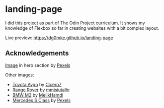 # landing-page
I did this project as part of The Odin Project curriculum. It shows my knowledge of Flexbox so far in creating websites with a bit complex layout.

Live preview: https://dg0mke.github.io/landing-page

## Acknowledgements
[Image](https://pixabay.com/photos/auto-automobile-automotive-amg-2179220) in hero section by [Pexels](https://pixabay.com/users/pexels-2286921)

Other images:
* [Toyota Aygo](https://pixabay.com/photos/car-toyota-aygo-toyota-car-5606692) by [Cicero7](https://pixabay.com/users/cicero7-6229305)
* [Range Rover](https://pixabay.com/photos/range-rover-off-road-england-2245374) by [mmisiutalhr](https://pixabay.com/users/mmisiutalhr-5154514)
* [BMW M2](https://pixabay.com/photos/bmw-car-road-bmw-m2-sports-car-6834969) by [MelikHamdi](https://pixabay.com/users/melikhamdi-24388939)
* [Mercedes S Class](https://pixabay.com/photos/auto-autumn-benz-luxury-car-2178926) by [Pexels](https://pixabay.com/users/pexels-2286921)